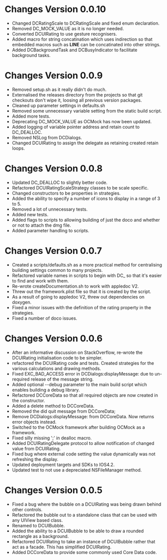 
# Changes Version 0.0.10
* Changed DCRatingScale to DCRatingScale and fixed enum declaration.
* Removed DC_MOCK_VALUE as it is no longer needed.
* Converted DCUIRating to use gesture recognisers.
* Added macro for string concatination which uses indirection so that embedded macros such as __LINE__ can be concatinated into other strings.
* Added DCBackgroundTask and DCBusyIndicator to facilitate background tasks.

# Changes Version 0.0.9
* Removed setup.sh as it really didn't do much.
* Externalised the releases directory from the projects so that git checkouts don't wipe it, loosing all previous version packages.
* Cleaned up parameter settings in defaults.sh
* Removed some unnecessary variable setting from the static build script.
* Added more tests.
* Deprecating DC_MOCK_VALUE as OCMock has now been updated.
* Added logging of variable pointer address and retain count to DC_DEALLOC.
* Removed NSLog from DCDialogs.
* Changed DCUIRating to assign the delegate as retaining created retain loops.

# Changes Version 0.0.8
* Updated DC_DEALLOC to slightly better code.
* Refactored DCUIRatingScaleStrategy classes to be scale specific.
* Changed constructors to be properties in strategies.
* Added the ability to specify a number of icons to display in a range of 3 to 5.
* Removed a lot of unnecessary tests.
* Added new tests.
* Added flags to scripts to allowing building of just the doco and whether or not to attach the dmg file.
* Added parameter handling to scripts.

# Changes Version 0.0.7
* Created a scripts/defaults.sh as a more practical method for centralising building settings common to many projects.
* Refactored variable names in scripts to begin with DC_ so that it's easier to find and work with them.
* Re-wrote createDocumentation.sh to work with appledoc V2.
* Threw out the framework.plist file so that it is created by the script.
* As a result of going to appledoc V2, threw out dependencies on doxygen.
* Fixed a minor issues with the definition of the rating property in the strategies.
* Fixed a number of doco issues.

# Changes Version 0.0.6

* After an informative discussion on StackOverflow, re-wrote the DCUIRating initialisation code to be simpler.
* refactored the DCUIRating code and tests. Created strategies for the various calculations and drawing methods. 
* Fixed EXC_BAD_ACCESS error in DCDialogs:displayMessage: due to un-required release of the message string.
* Added optional --debug parameter to the main build script which enables building a debug library.
* Refactored DCCoreData so that all required objects are now created in the constructor. 
* Added a delete method to DCCoreData.
* Removed the did quit message from DCCoreData;
* Remove DCDialogs:displayMessage: from DCCoreData. Now returns error objects instead.
* Switched to the OCMock framework after building OCMock as a framework.
* Fixed silly missing ';' in dealloc macro.
* Added DCUIRatingDelegate protocol to allow notification of changed value from DCUIRating.
* Fixed bug where external code setting the value dynamically was not refreshing the display.
* Updated deployment targets and SDKs to IOS4.2.
* Updated test to not use a depreciated NSFileManager method.

# Changes Version 0.0.5

* Fixed a bug where the bubble on a DCUIRating was being drawn behind other controls.
* Refactored the bubble out to a standalone class that can be used with any UIView based class. 
* Renamed to DCUIBubble.
* Added the ability to a DCUIBubble to be able to draw a rounded rectangle as a background.
* Refactored DCUIRating to take an instance of DCUIBubble rather that act as a facade. This has simplified DCUIRating.
* Added DCCoreData to provide some commonly used Core Data code.

